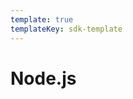 ```yaml
---
template: true
templateKey: sdk-template
---
```

# Node.js

<!--link%
The following command collects system metric data, such as CPU and memory usage, and sends them to GreptimeDB. This demo is based on OpenTelemetry OTLP/http. The source code is available on [github](https://github.com/GreptimeCloudStarters/quick-start-node-js)
-->

<!--code%
```shell
npx greptime-cloud-quick-start@latest --endpoint=http://localhost:4000/v1/otlp/v1/metrics
```
-->

<docs-template />
